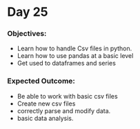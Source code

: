 # Day 25

### Objectives:
- Learn how to handle Csv files in python.
- Learn how to use pandas at a basic level
- Get used to dataframes and series

### Expected Outcome:
- Be able to work with basic csv files
- Create new csv files
- correctly parse and modify data.
- basic data analysis.
